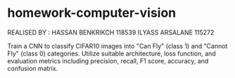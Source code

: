 # homework-computer-vision

REALISED BY : HASSAN BENKRIKCH 118539
ILYASS ARSALANE 115272

 Train a CNN to classify CIFAR10 images into "Can Fly" (class 1) and "Cannot Fly" (class 0) categories. Utilize suitable architecture, loss function, and evaluation metrics including precision, recall, F1 score, accuracy, and confusion matrix. 

